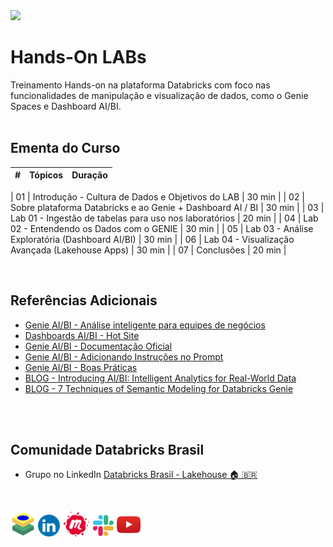 
<img src="https://raw.githubusercontent.com/Databricks-BR/lab_agosto_2025/main/images/header_lab.png">

# Hands-On LABs

Treinamento Hands-on na plataforma Databricks com foco nas funcionalidades de manipulação e visualização de dados, como o Genie Spaces e Dashboard AI/BI.
</br>
</br>
## Ementa do Curso

| # | Tópicos | Duração |
| -- | -- | -- |

| 01 | Introdução - Cultura de Dados e Objetivos do LAB                                   | 30 min |
| 02 | Sobre plataforma Databricks e ao Genie + Dashboard AI / BI                         | 30 min |
| 03 | Lab 01 - Ingestão de tabelas para uso nos laboratórios                             | 20 min |
| 04 | Lab 02 - Entendendo os Dados com o GENIE                                           | 30 min |
| 05 | Lab 03 - Análise Exploratória (Dashboard AI/BI)                                    | 30 min |
| 06 | Lab 04 - Visualização Avançada (Lakehouse Apps)                                    | 30 min |
| 07 | Conclusões                                                                         | 20 min |


</br>

## Referências Adicionais


* [Genie AI/BI  - Análise inteligente para equipes de negócios](https://www.databricks.com/br/product/ai-bi/genie)
* [Dashboards AI/BI - Hot Site](https://www.databricks.com/br/product/ai-bi)
* [Genie AI/BI - Documentação Oficial](https://docs.databricks.com/pt/genie/index.html)
* [Genie AI/BI - Adicionando Instruções no Prompt](https://docs.databricks.com/pt/genie/index.html#provide-instructions)
* [Genie AI/BI - Boas Práticas](https://docs.databricks.com/pt/genie/best-practices.html)
* [BLOG - Introducing AI/BI: Intelligent Analytics for Real-World Data](https://www.databricks.com/blog/introducing-aibi-intelligent-analytics-real-world-data)
* [BLOG - 7 Techniques of Semantic Modeling for Databricks Genie](https://medium.com/@kyle.hale/7-techniques-of-semantic-modeling-for-databricks-genie-b117460efe10)

</br></br>

## Comunidade Databricks Brasil

- Grupo no LinkedIn [Databricks Brasil - Lakehouse 🏠 🇧🇷](https://www.linkedin.com/groups/14100135)

</br>

   <a href="https://github.com/Databricks-BR"><img src="https://raw.githubusercontent.com/Databricks-BR/Databricks-BR/main/images/databricks-br.png" style="width: 40px; height: 40px;"></a>  <a href="https://www.linkedin.com/groups/14100135"><img src="https://raw.githubusercontent.com/Databricks-BR/Databricks-BR/main/images/icon_linkedin.png" style="width: 35px; height: 35px;"></a>  <a href="https://www.meetup.com/pt-BR/databricks-brasil-oficial"><img src="https://raw.githubusercontent.com/Databricks-BR/Databricks-BR/main/images/icon_meetup.png" style="height: 40px;"></a>  <a href="https://bit.ly/databricks-slack-br"><img src="https://raw.githubusercontent.com/Databricks-BR/Databricks-BR/main/images/icon_slack.png" style="width: 35px; height: 35px;"></a>  <a href="https://www.youtube.com/channel/UCH3cq9mit-0UkTu1mTki20Q"><img src="https://raw.githubusercontent.com/Databricks-BR/Databricks-BR/main/images/icon_youtube.png" style="height: 38px;"></a>


